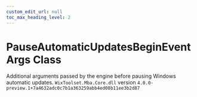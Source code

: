 ```yaml
---
custom_edit_url: null
toc_max_heading_level: 2
---
```

# PauseAutomaticUpdatesBeginEventArgs Class
Additional arguments passed by the engine before pausing Windows automatic updates.
`WixToolset.Mba.Core.dll` version `4.0.0-preview.1+7a4632adc0c7b1a363259abb4ed08b11ee3b2d87`
